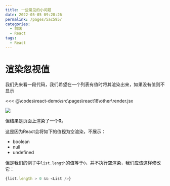 ```yaml
---
title: 一些常见的小问题
date: 2022-05-05 09:28:26
permalink: /pages/5ac595/
categories:
  - 前端
  - React
tags:
  - React
---
```


# 渲染忽视值

我们先来看一段代码，我们希望在一个列表有值时将其渲染出来，如果没有值则不显示

<<< @\codes\react-demo\src\pages\react18\other\render.jsx

![](https://linyc.oss-cn-beijing.aliyuncs.com/20220504222526.png)

但结果是页面上渲染了一个**0**。

这是因为React会将如下的值视为空渲染，不展示：
-   boolean
-   null
-   undefined

但是我们的例子中`list.length`的值等于`0`，并不执行空渲染，我们应该这样修改它：
```js
{list.length > 0 && <List />}
```